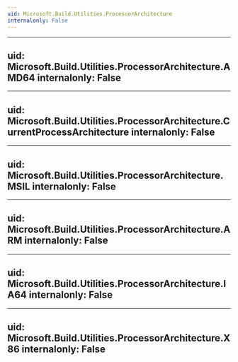 ```yaml
---
uid: Microsoft.Build.Utilities.ProcessorArchitecture
internalonly: False
---
```


---
uid: Microsoft.Build.Utilities.ProcessorArchitecture.AMD64
internalonly: False
---

---
uid: Microsoft.Build.Utilities.ProcessorArchitecture.CurrentProcessArchitecture
internalonly: False
---

---
uid: Microsoft.Build.Utilities.ProcessorArchitecture.MSIL
internalonly: False
---

---
uid: Microsoft.Build.Utilities.ProcessorArchitecture.ARM
internalonly: False
---

---
uid: Microsoft.Build.Utilities.ProcessorArchitecture.IA64
internalonly: False
---

---
uid: Microsoft.Build.Utilities.ProcessorArchitecture.X86
internalonly: False
---
